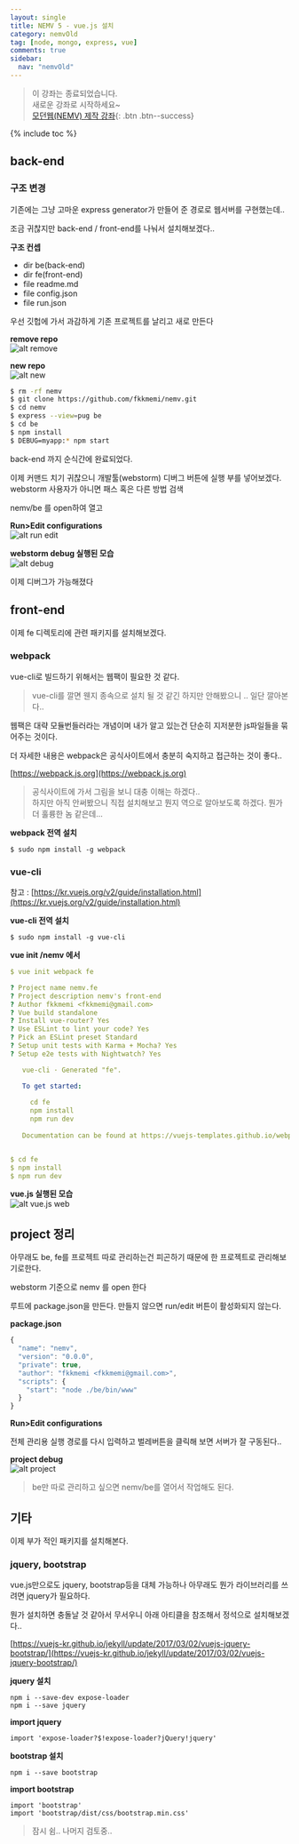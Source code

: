 ```yaml
---
layout: single
title: NEMV 5 - vue.js 설치
category: nemvOld
tag: [node, mongo, express, vue]
comments: true
sidebar:
  nav: "nemvOld"
---
```


> 이 강좌는 종료되었습니다.  
새로운 강좌로 시작하세요~  
[모던웹(NEMV) 제작 강좌](/nemv/){: .btn .btn--success}  

{% include toc %}

## back-end

### 구조 변경

기존에는 그냥 고마운 express generator가 만들어 준 경로로 웹서버를 구현했는데..

조금 귀찮지만 back-end / front-end를 나눠서 설치해보겠다..

**구조 컨셉**  
- dir be(back-end)
- dir fe(front-end)
- file readme.md
- file config.json
- file run.json

우선 깃헙에 가서 과감하게 기존 프로젝트를 날리고 새로 만든다

**remove repo**  
![alt remove](/images/nemv/10.png)

**new repo**  
![alt new](/images/nemv/11.png)


```bash
$ rm -rf nemv
$ git clone https://github.com/fkkmemi/nemv.git
$ cd nemv 
$ express --view=pug be
$ cd be
$ npm install
$ DEBUG=myapp:* npm start
```

back-end 까지 순식간에 완료되었다.

이제 커맨드 치기 귀찮으니 개발툴(webstorm) 디버그 버튼에 실행 부를 넣어보겠다. webstorm 사용자가 아니면 패스 혹은 다른 방법 검색

nemv/be 를 open하여 열고

**Run>Edit configurations**  
![alt run edit](/images/nemv/12.png)

**webstorm debug 실행된 모습**  
![alt debug](/images/nemv/13.png)

이제 디버그가 가능해졌다


## front-end

이제 fe 디렉토리에 관련 패키지를 설치해보겠다.

### webpack

vue-cli로 빌드하기 위해서는 웹팩이 필요한 것 같다.

> vue-cli를 깔면 웬지 종속으로 설치 될 것 같긴 하지만 안해봤으니 .. 일단 깔아본다..

웹팩은 대략 모듈번들러라는 개념이며 내가 알고 있는건 단순히 지저분한 js파일들을 묶어주는 것이다. 

더 자세한 내용은 webpack은 공식사이트에서 충분히 숙지하고 접근하는 것이 좋다..  

[https://webpack.js.org](https://webpack.js.org)

> 공식사이트에 가서 그림을 보니 대충 이해는 하겠다..  
하지만 아직 안써봤으니 직접 설치해보고 뭔지 역으로 알아보도록 하겠다. 뭔가 더 훌륭한 놈 같은데...


**webpack 전역 설치**  
```text
$ sudo npm install -g webpack
```

### vue-cli  

참고 : [https://kr.vuejs.org/v2/guide/installation.html](https://kr.vuejs.org/v2/guide/installation.html)

**vue-cli 전역 설치**  
```text
$ sudo npm install -g vue-cli
```

**vue init /nemv 에서**  
```yaml
$ vue init webpack fe

? Project name nemv.fe
? Project description nemv's front-end
? Author fkkmemi <fkkmemi@gmail.com>
? Vue build standalone
? Install vue-router? Yes
? Use ESLint to lint your code? Yes
? Pick an ESLint preset Standard
? Setup unit tests with Karma + Mocha? Yes
? Setup e2e tests with Nightwatch? Yes

   vue-cli · Generated "fe".

   To get started:
   
     cd fe
     npm install
     npm run dev
   
   Documentation can be found at https://vuejs-templates.github.io/webpack


$ cd fe
$ npm install
$ npm run dev
```

**vue.js 실행된 모습**  
![alt vue.js web](/images/nemv/14.png)

## project 정리

아무래도 be, fe를 프로젝트 따로 관리하는건 피곤하기 때문에 한 프로젝트로 관리해보기로한다.

webstorm 기준으로 nemv 를 open 한다

루트에 package.json을 만든다. 만들지 않으면 run/edit 버튼이 활성화되지 않는다.

**package.json**  
```javascript
{
  "name": "nemv",
  "version": "0.0.0",
  "private": true,
  "author": "fkkmemi <fkkmemi@gmail.com>",
  "scripts": {
    "start": "node ./be/bin/www"
  }
}
```

**Run>Edit configurations**

전체 관리용 실행 경로를 다시 입력하고 벌레버튼을 클릭해 보면 서버가 잘 구동된다..

**project debug**  
![alt project](/images/nemv/15.png)

> be만 따로 관리하고 싶으면 nemv/be를 열어서 작업해도 된다.


## 기타 

이제 부가 적인 패키지를 설치해본다.


### jquery, bootstrap

vue.js만으로도 jquery, bootstrap등을 대체 가능하나 아무래도 뭔가 라이브러리를 쓰려면 jquery가 필요하다.

뭔가 설치하면 충돌날 것 같아서 무서우니 아래 아티클을 참조해서 정석으로 설치해보겠다..

[https://vuejs-kr.github.io/jekyll/update/2017/03/02/vuejs-jquery-bootstrap/](https://vuejs-kr.github.io/jekyll/update/2017/03/02/vuejs-jquery-bootstrap/)

**jquery 설치**  
```text
npm i --save-dev expose-loader
npm i --save jquery
```

**import jquery**  
```text
import 'expose-loader?$!expose-loader?jQuery!jquery'
```

**bootstrap 설치**  
```text
npm i --save bootstrap
```

**import bootstrap**  
```text
import 'bootstrap'
import 'bootstrap/dist/css/bootstrap.min.css'
```

> 잠시 쉼.. 나머지 검토중..
